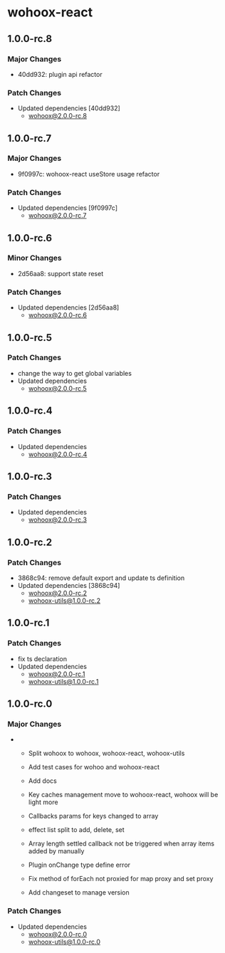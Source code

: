 # wohoox-react

## 1.0.0-rc.8

### Major Changes

- 40dd932: plugin api refactor

### Patch Changes

- Updated dependencies [40dd932]
  - wohoox@2.0.0-rc.8

## 1.0.0-rc.7

### Major Changes

- 9f0997c: wohoox-react useStore usage refactor

### Patch Changes

- Updated dependencies [9f0997c]
  - wohoox@2.0.0-rc.7

## 1.0.0-rc.6

### Minor Changes

- 2d56aa8: support state reset

### Patch Changes

- Updated dependencies [2d56aa8]
  - wohoox@2.0.0-rc.6

## 1.0.0-rc.5

### Patch Changes

- change the way to get global variables
- Updated dependencies
  - wohoox@2.0.0-rc.5

## 1.0.0-rc.4

### Patch Changes

- Updated dependencies
  - wohoox@2.0.0-rc.4

## 1.0.0-rc.3

### Patch Changes

- Updated dependencies
  - wohoox@2.0.0-rc.3

## 1.0.0-rc.2

### Patch Changes

- 3868c94: remove default export and update ts definition
- Updated dependencies [3868c94]
  - wohoox@2.0.0-rc.2
  - wohoox-utils@1.0.0-rc.2

## 1.0.0-rc.1

### Patch Changes

- fix ts declaration
- Updated dependencies
  - wohoox@2.0.0-rc.1
  - wohoox-utils@1.0.0-rc.1

## 1.0.0-rc.0

### Major Changes

- - Split wohoox to wohoox, wohoox-react, wohoox-utils
  - Add test cases for wohoo and wohoox-react
  - Add docs

  - Key caches management move to wohoox-react, wohoox will be light more
  - Callbacks params for keys changed to array

  - effect list split to add, delete, set

  - Array length settled callback not be triggered when array items added by manually
  - Plugin onChange type define error
  - Fix method of forEach not proxied for map proxy and set proxy

  - Add changeset to manage version

### Patch Changes

- Updated dependencies
  - wohoox@2.0.0-rc.0
  - wohoox-utils@1.0.0-rc.0
